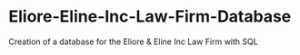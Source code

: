 # Eliore-Eline-Inc-Law-Firm-Database
Creation of a database for the Eliore &amp; Eline Inc Law Firm with SQL
